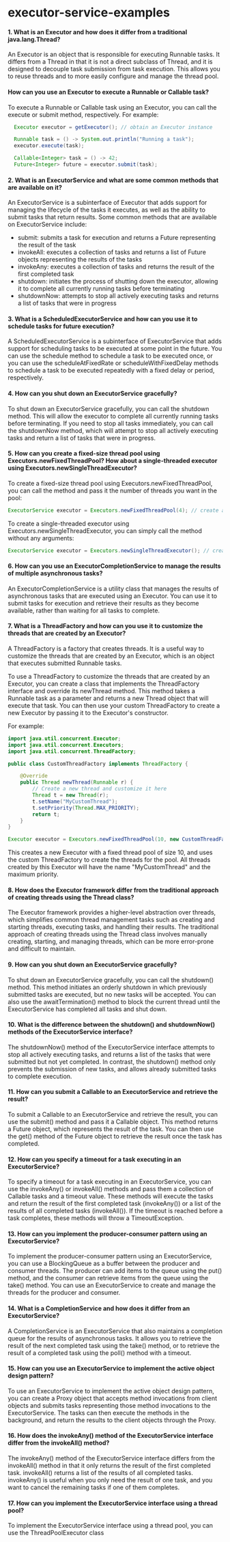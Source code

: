 # executor-service-examples

#### 1. What is an Executor and how does it differ from a traditional java.lang.Thread?
An Executor is an object that is responsible for executing Runnable tasks. It differs from a Thread in that it is not a direct subclass of Thread, and it is designed to decouple task submission from task execution. This allows you to reuse threads and to more easily configure and manage the thread pool.

#### How can you use an Executor to execute a Runnable or Callable task?
To execute a Runnable or Callable task using an Executor, you can call the execute or submit method, respectively. For example:
~~~ java
  Executor executor = getExecutor(); // obtain an Executor instance

  Runnable task = () -> System.out.println("Running a task");
  executor.execute(task);

  Callable<Integer> task = () -> 42;
  Future<Integer> future = executor.submit(task);
~~~

#### 2. What is an ExecutorService and what are some common methods that are available on it?
An ExecutorService is a subinterface of Executor that adds support for managing the lifecycle of the tasks it executes, as well as the ability to submit tasks that return results. Some common methods that are available on ExecutorService include:
* submit: submits a task for execution and returns a Future representing the result of the task
* invokeAll: executes a collection of tasks and returns a list of Future objects representing the results of the tasks
* invokeAny: executes a collection of tasks and returns the result of the first completed task
* shutdown: initiates the process of shutting down the executor, allowing it to complete all currently running tasks before terminating
* shutdownNow: attempts to stop all actively executing tasks and returns a list of tasks that were in progress

#### 3. What is a ScheduledExecutorService and how can you use it to schedule tasks for future execution?
A ScheduledExecutorService is a subinterface of ExecutorService that adds support for scheduling tasks to be executed at some point in the future. You can use the schedule method to schedule a task to be executed once, or you can use the scheduleAtFixedRate or scheduleWithFixedDelay methods to schedule a task to be executed repeatedly with a fixed delay or period, respectively.


#### 4. How can you shut down an ExecutorService gracefully?
To shut down an ExecutorService gracefully, you can call the shutdown method. This will allow the executor to complete all currently running tasks before terminating. If you need to stop all tasks immediately, you can call the shutdownNow method, which will attempt to stop all actively executing tasks and return a list of tasks that were in progress.

#### 5. How can you create a fixed-size thread pool using Executors.newFixedThreadPool? How about a single-threaded executor using Executors.newSingleThreadExecutor?
To create a fixed-size thread pool using Executors.newFixedThreadPool, you can call the method and pass it the number of threads you want in the pool:
~~~java
ExecutorService executor = Executors.newFixedThreadPool(4); // create a thread pool with 4 threads
~~~
To create a single-threaded executor using Executors.newSingleThreadExecutor, you can simply call the method without any arguments:

~~~java
ExecutorService executor = Executors.newSingleThreadExecutor(); // create a single-threaded executor
~~~

#### 6. How can you use an ExecutorCompletionService to manage the results of multiple asynchronous tasks?
An ExecutorCompletionService is a utility class that manages the results of asynchronous tasks that are executed using an Executor. You can use it to submit tasks for execution and retrieve their results as they become available, rather than waiting for all tasks to complete.

#### 7. What is a ThreadFactory and how can you use it to customize the threads that are created by an Executor?
A ThreadFactory is a factory that creates threads. It is a useful way to customize the threads that are created by an Executor, which is an object that executes submitted Runnable tasks.

To use a ThreadFactory to customize the threads that are created by an Executor, you can create a class that implements the ThreadFactory interface and override its newThread method. This method takes a Runnable task as a parameter and returns a new Thread object that will execute that task. You can then use your custom ThreadFactory to create a new Executor by passing it to the Executor's constructor.

For example:
~~~java
import java.util.concurrent.Executor;
import java.util.concurrent.Executors;
import java.util.concurrent.ThreadFactory;

public class CustomThreadFactory implements ThreadFactory {

    @Override
    public Thread newThread(Runnable r) {
        // Create a new thread and customize it here
        Thread t = new Thread(r);
        t.setName("MyCustomThread");
        t.setPriority(Thread.MAX_PRIORITY);
        return t;
    }
}

Executor executor = Executors.newFixedThreadPool(10, new CustomThreadFactory());

~~~

This creates a new Executor with a fixed thread pool of size 10, and uses the custom ThreadFactory to create the threads for the pool. All threads created by this Executor will have the name "MyCustomThread" and the maximum priority.




#### 8. How does the Executor framework differ from the traditional approach of creating threads using the Thread class?
The Executor framework provides a higher-level abstraction over threads, which simplifies common thread management tasks such as creating and starting threads, executing tasks, and handling their results. The traditional approach of creating threads using the Thread class involves manually creating, starting, and managing threads, which can be more error-prone and difficult to maintain.

#### 9. How can you shut down an ExecutorService gracefully?
To shut down an ExecutorService gracefully, you can call the shutdown() method. This method initiates an orderly shutdown in which previously submitted tasks are executed, but no new tasks will be accepted. You can also use the awaitTermination() method to block the current thread until the ExecutorService has completed all tasks and shut down.

#### 10. What is the difference between the shutdown() and shutdownNow() methods of the ExecutorService interface?
The shutdownNow() method of the ExecutorService interface attempts to stop all actively executing tasks, and returns a list of the tasks that were submitted but not yet completed. In contrast, the shutdown() method only prevents the submission of new tasks, and allows already submitted tasks to complete execution.

#### 11. How can you submit a Callable to an ExecutorService and retrieve the result?
To submit a Callable to an ExecutorService and retrieve the result, you can use the submit() method and pass it a Callable object. This method returns a Future object, which represents the result of the task. You can then use the get() method of the Future object to retrieve the result once the task has completed.

#### 12. How can you specify a timeout for a task executing in an ExecutorService?
To specify a timeout for a task executing in an ExecutorService, you can use the invokeAny() or invokeAll() methods and pass them a collection of Callable tasks and a timeout value. These methods will execute the tasks and return the result of the first completed task (invokeAny()) or a list of the results of all completed tasks (invokeAll()). If the timeout is reached before a task completes, these methods will throw a TimeoutException.

#### 13. How can you implement the producer-consumer pattern using an ExecutorService?
To implement the producer-consumer pattern using an ExecutorService, you can use a BlockingQueue as a buffer between the producer and consumer threads. The producer can add items to the queue using the put() method, and the consumer can retrieve items from the queue using the take() method. You can use an ExecutorService to create and manage the threads for the producer and consumer.

#### 14. What is a CompletionService and how does it differ from an ExecutorService?
A CompletionService is an ExecutorService that also maintains a completion queue for the results of asynchronous tasks. It allows you to retrieve the result of the next completed task using the take() method, or to retrieve the result of a completed task using the poll() method with a timeout.

#### 15. How can you use an ExecutorService to implement the active object design pattern?
To use an ExecutorService to implement the active object design pattern, you can create a Proxy object that accepts method invocations from client objects and submits tasks representing those method invocations to the ExecutorService. The tasks can then execute the methods in the background, and return the results to the client objects through the Proxy.

#### 16. How does the invokeAny() method of the ExecutorService interface differ from the invokeAll() method?
The invokeAny() method of the ExecutorService interface differs from the invokeAll() method in that it only returns the result of the first completed task. invokeAll() returns a list of the results of all completed tasks. invokeAny() is useful when you only need the result of one task, and you want to cancel the remaining tasks if one of them completes.

#### 17. How can you implement the ExecutorService interface using a thread pool?
To implement the ExecutorService interface using a thread pool, you can use the ThreadPoolExecutor class